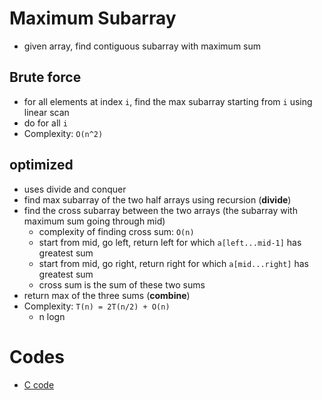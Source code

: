 # Maximum Subarray

* given array, find contiguous subarray with maximum sum

## Brute force

* for all elements at index `i`, find the max subarray starting from `i` using linear scan
* do for all `i`
* Complexity: `O(n^2)`


## optimized

* uses divide and conquer
* find max subarray of the two half arrays using recursion (**divide**)
* find the cross subarray between the two arrays (the subarray with maximum sum going through mid)
    * complexity of finding cross sum: `O(n)`
    * start from mid, go left, return left for which `a[left...mid-1]` has greatest sum
    * start from mid, go right, return right for which `a[mid...right]` has greatest sum
    * cross sum is the sum of these two sums
* return max of the three sums (**combine**)
* Complexity: `T(n) = 2T(n/2) + O(n)`
    * n logn

# Codes

* [C code](../codes/maxsubarray.c)